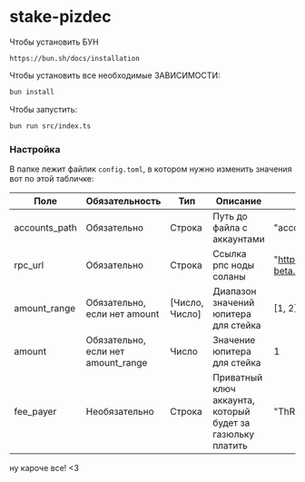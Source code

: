 # stake-pizdec

Чтобы установить БУН
```
https://bun.sh/docs/installation
```

Чтобы установить все необходимые ЗАВИСИМОСТИ:

```bash
bun install
```

Чтобы запустить:

```bash
bun run src/index.ts
```

### Настройка
В папке лежит файлик `config.toml`, в котором нужно изменить значения вот по этой табличке:

| Поле          | Обязательность                     | Тип            | Описание                                                   | Пример                                |
|---------------|------------------------------------|----------------|------------------------------------------------------------|---------------------------------------|
| accounts_path | Обязательно                        | Строка         | Путь до файла с аккаунтами                                 | "accounts.txt"                        |
| rpc_url       | Обязательно                        | Строка         | Ссылка рпс ноды соланы                                     | "https://api.mainnet-beta.solana.com" |
| amount_range  | Обязательно, если нет amount       | [Число, Число] | Диапазон значений юпитера для стейка                       | [1, 2]                                |
| amount        | Обязательно, если нет amount_range | Число          | Значение юпитера для стейка                                | 1                                     |
| fee_payer     | Необязательно                      | Строка         | Приватный ключ аккаунта, который будет за газюльку платить | "ThRd....."                           |

ну кароче все! <3